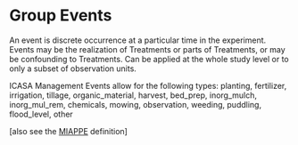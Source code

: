 # Group Events

An event is discrete occurrence at a particular time in the experiment. Events may be the realization of Treatments or parts of Treatments, or may be confounding to Treatments. Can be applied at the whole study level or to only a subset of observation units.

ICASA Management Events allow for the following types: planting, fertilizer, irrigation, tillage, organic_material, harvest, bed_prep, inorg_mulch, inorg_mul_rem, chemicals, mowing, observation, weeding, puddling, flood_level, other

[also see the [MIAPPE](https://www.miappe.org/) definition]